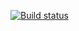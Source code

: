 [![Build status](https://ci.appveyor.com/api/projects/status/bl8jtuh8p1l88hgl?svg=true)](https://ci.appveyor.com/project/KtulhskiyPraynik/delivery-card)
